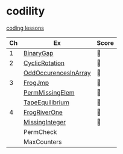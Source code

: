# codility
[coding lessons](https://app.codility.com/programmers/)

| Ch | Ex |Score|
|---------|----------|-------|
|1|[BinaryGap](https://app.codility.com/demo/results/training6J46KE-KW6/)|:100:|
|2|[CyclicRotation](https://app.codility.com/demo/results/trainingHUP8ZK-WAC/)|:100:|
||[OddOccurencesInArray](https://app.codility.com/demo/results/trainingJ8E55V-JGU/)|:100:|
|3|[FrogJmp](https://app.codility.com/demo/results/trainingEZXMNT-JHB/)|:100:|
||[PermMissingElem](https://app.codility.com/demo/results/trainingCGS6KH-R8P/)|:100:|
||[TapeEquilibrium](https://app.codility.com/demo/results/trainingJNGDBF-RNQ/)|:100:|
|4|[FrogRiverOne](https://app.codility.com/demo/results/trainingAGWENJ-8KH/)|:100:|
||[MissingInteger](https://app.codility.com/demo/results/trainingFWWPG9-6C4/)|:100:|
||PermCheck||
||MaxCounters||



